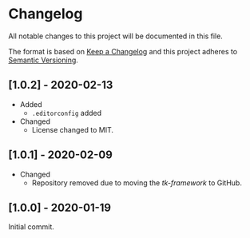 # Changelog
All notable changes to this project will be documented in this file.

The format is based on [Keep a Changelog](https://keepachangelog.com/en/1.0.0/) and this project adheres to [Semantic Versioning](https://semver.org/spec/v2.0.0.html).

## [1.0.2] - 2020-02-13
* Added
  * `.editorconfig` added
* Changed
  * License changed to MIT.

## [1.0.1] - 2020-02-09
* Changed
  * Repository removed due to moving the *tk-framework* to GitHub.

## [1.0.0] - 2020-01-19
Initial commit.
